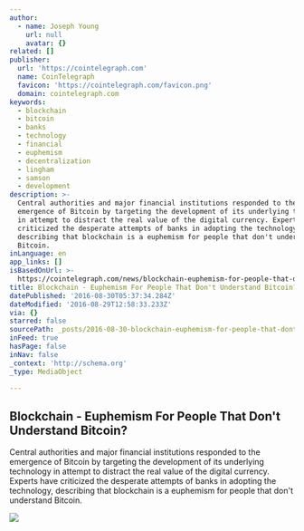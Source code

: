 ```yaml
---
author:
  - name: Joseph Young
    url: null
    avatar: {}
related: []
publisher:
  url: 'https://cointelegraph.com'
  name: CoinTelegraph
  favicon: 'https://cointelegraph.com/favicon.png'
  domain: cointelegraph.com
keywords:
  - blockchain
  - bitcoin
  - banks
  - technology
  - financial
  - euphemism
  - decentralization
  - lingham
  - samson
  - development
description: >-
  Central authorities and major financial institutions responded to the
  emergence of Bitcoin by targeting the development of its underlying technology
  in attempt to distract the real value of the digital currency. Experts have
  criticized the desperate attempts of banks in adopting the technology,
  describing that blockchain is a euphemism for people that don't understand
  Bitcoin.
inLanguage: en
app_links: []
isBasedOnUrl: >-
  https://cointelegraph.com/news/blockchain-euphemism-for-people-that-dont-understand-bitcoin
title: Blockchain - Euphemism For People That Don't Understand Bitcoin?
datePublished: '2016-08-30T05:37:34.284Z'
dateModified: '2016-08-29T12:58:33.233Z'
via: {}
starred: false
sourcePath: _posts/2016-08-30-blockchain-euphemism-for-people-that-dont-understand-bitc.md
inFeed: true
hasPage: false
inNav: false
_context: 'http://schema.org'
_type: MediaObject

---
```

<article style=""><h1>Blockchain - Euphemism For People That Don't Understand Bitcoin?</h1><p>Central authorities and major financial institutions responded to the emergence of Bitcoin by targeting the development of its underlying technology in attempt to distract the real value of the digital currency. Experts have criticized the desperate attempts of banks in adopting the technology, describing that blockchain is a euphemism for people that don't understand Bitcoin.</p><img src="https://cointelegraph.com/images/725_Ly9jb2ludGVsZWdyYXBoLmNvbS9zdG9yYWdlL3VwbG9hZHMvdmlldy84YWFkNDRjZTE0OTQwZGEzYTU0NDk3ZmVkOWZhZjhiOS5qcGc=.jpg" /></article>